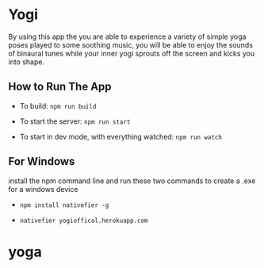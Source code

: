# Yogi
By using this app the you are able to experience a variety of simple yoga poses played to some soothing music, you will be able to enjoy the sounds of binaural tunes while your inner yogi sprouts off the screen and kicks you into shape.

## How to Run The App
  * To build: `npm run build`

* To start the server: `npm run start`

* To start in dev mode, with everything watched: `npm run watch`
## For Windows
install the npm command line and run these two commands to create a .exe for a windows device

* `npm install nativefier -g`

* `nativefier yogioffical.herokuapp.com`
# yoga
